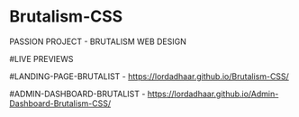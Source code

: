 # Brutalism-CSS

PASSION PROJECT - BRUTALISM WEB DESIGN

#LIVE PREVIEWS

#LANDING-PAGE-BRUTALIST - https://lordadhaar.github.io/Brutalism-CSS/

#ADMIN-DASHBOARD-BRUTALIST - https://lordadhaar.github.io/Admin-Dashboard-Brutalism-CSS/
